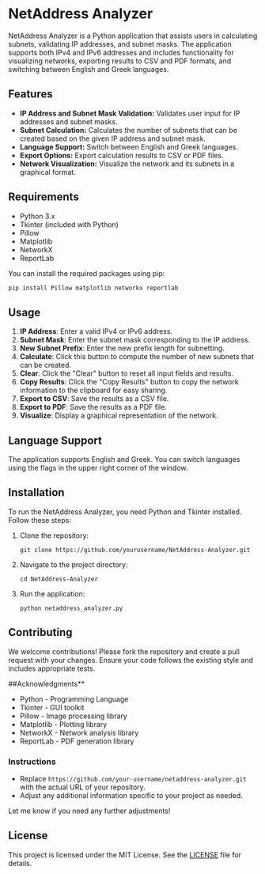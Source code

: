 # NetAddress Analyzer

NetAddress Analyzer is a Python application that assists users in calculating subnets, validating IP addresses, and subnet masks. The application supports both IPv4 and IPv6 addresses and includes functionality for visualizing networks, exporting results to CSV and PDF formats, and switching between English and Greek languages.

## Features

- **IP Address and Subnet Mask Validation:** Validates user input for IP addresses and subnet masks.
- **Subnet Calculation:** Calculates the number of subnets that can be created based on the given IP address and subnet mask.
- **Language Support:** Switch between English and Greek languages.
- **Export Options:** Export calculation results to CSV or PDF files.
- **Network Visualization:** Visualize the network and its subnets in a graphical format.

## Requirements

- Python 3.x
- Tkinter (included with Python)
- Pillow
- Matplotlib
- NetworkX
- ReportLab

You can install the required packages using pip:

```bash
pip install Pillow matplotlib networkx reportlab
```

## Usage

1. **IP Address**: Enter a valid IPv4 or IPv6 address.
2. **Subnet Mask**: Enter the subnet mask corresponding to the IP address.
3. **New Subnet Prefix**: Enter the new prefix length for subnetting.
4. **Calculate**: Click this button to compute the number of new subnets that can be created.
5. **Clear**: Click the "Clear" button to reset all input fields and results.
6. **Copy Results**: Click the "Copy Results" button to copy the network information to the clipboard for easy sharing.
7. **Export to CSV**: Save the results as a CSV file.
8. **Export to PDF**: Save the results as a PDF file.
9. **Visualize**: Display a graphical representation of the network.

## Language Support
The application supports English and Greek. You can switch languages using the flags in the upper right corner of the window.


## Installation

To run the NetAddress Analyzer, you need Python and Tkinter installed. Follow these steps:

1. Clone the repository:
    ```
    git clone https://github.com/yourusername/NetAddress-Analyzer.git
    ```
2. Navigate to the project directory:
    ```
    cd NetAddress-Analyzer
    ```
3. Run the application:
    ```
    python netaddress_analyzer.py
    ```

## Contributing
We welcome contributions! Please fork the repository and create a pull request with your changes. Ensure your code follows the existing style and includes appropriate tests.

##Acknowledgments**
- Python - Programming Language
- Tkinter - GUI toolkit
- Pillow - Image processing library
- Matplotlib - Plotting library
- NetworkX - Network analysis library
- ReportLab - PDF generation library


### Instructions

- Replace `https://github.com/your-username/netaddress-analyzer.git` with the actual URL of your repository.
- Adjust any additional information specific to your project as needed.

Let me know if you need any further adjustments!


## License

This project is licensed under the MIT License. See the [LICENSE](LICENSE) file for details.



